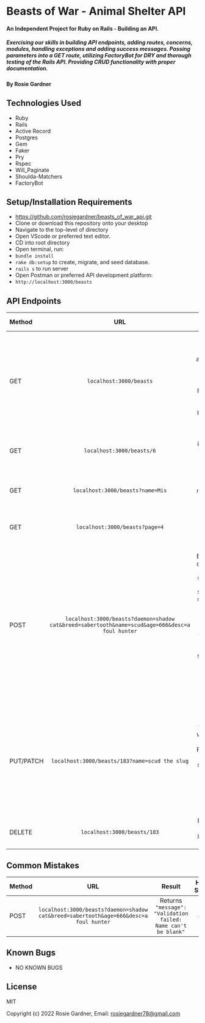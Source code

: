 # Beasts of War - Animal Shelter API

#### An Independent Project for Ruby on Rails - Building an API. 
##### Exercising our skills in building API endpoints, adding routes, concerns, modules, handling exceptions and adding success messages. Passing parameters into a GET route, utilizing FactoryBot for DRY and thorough testing of the Rails API. Providing CRUD functionality with proper documentation.

#### By Rosie Gardner

## Technologies Used

* Ruby
* Rails
* Active Record
* Postgres
* Gem
* Faker
* Pry
* Rspec
* Will_Paginate
* Shoulda-Matchers
* FactoryBot

## Setup/Installation Requirements

* https://github.com/rosiegardner/beasts_of_war_api.git
* Clone or download this repository onto your desktop
* Navigate to the top-level of directory
* Open VScode or preferred text editor.
* CD into root directory
* Open terminal, run: 
* `bundle install` 
* `rake db:setup` to create, migrate, and seed database.
* `rails s` to run server
* Open Postman or preferred API development platform:
* `http://localhost:3000/beasts`

## API Endpoints

| Method |   URL  | Result | HTTP Status |
| :---   | :----: |  :-----: | ---: |
| GET    | `localhost:3000/beasts` | Returns a list of all Beasts in alphabetical order by name and their parameters => `id`, `daemon`, `breed`, `name`, `age`, `desc`, `available` | 200 |
| GET    | `localhost:3000/beasts/6` | Returns all information related to Beast with `id=6` | 200 |
| GET    | `localhost:3000/beasts?name=Mis` | Returns a Beast by `name` or `name ilike?` => 'Misty' | 200 |
| GET    | `localhost:3000/beasts?page=4` | Returns a list of 10 Beasts per page | 200 |
| POST   | `localhost:3000/beasts?daemon=shadow cat&breed=sabertooth&name=scud&age=666&desc=a foul hunter` | Adds a Beast to the database => `daemon: shadow cat`, `breed: sabertooth`, `name: scud`, `age: 666`, `desc: "a foul hunter"`, `available: true` => If `POST` is successful, returns database object for newly created Beast. | 201 |
| PUT/PATCH | `localhost:3000/beasts/183?name=scud the slug` | Updates the name for a Beast with `id=183`. If PUT/PATCH is successful, returns database object for newly updated Beast. | 200 |
| DELETE | `localhost:3000/beasts/183` | Deletes the Beast with `id=183` from database | 200 |

## Common Mistakes

| Method |   URL  | Result | HTTP Status | Excuse |
| :---   | :----: |  :-----: | :---: | --: |
| POST   | `localhost:3000/beasts?daemon=shadow cat&breed=sabertooth&age=666&desc=a foul hunter` | Returns `"message": "Validation failed: Name can't be blank"` | 422 | `localhost:3000/beasts?daemon=shadow cat&breed=sabertooth&age=666&desc=a foul hunter` => missing `name` input for Beast |

## Known Bugs

* NO KNOWN BUGS

## License

MIT

Copyright (c) 2022 Rosie Gardner, Email: <rosiegardner78@gmail.com>

